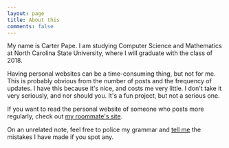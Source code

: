 ```yaml
---
layout: page
title: About this
comments: false
---
```


My name is Carter Pape. I am studying Computer Science and Mathematics at North Carolina State University, where I will graduate with the class of 2018.

Having personal websites can be a time-consuming thing, but not for me. This is probably obvious from the number of posts and the frequency of updates. I have this because it's nice, and costs me very little. I don't take it very seriously, and nor should you. It's a fun project, but not a serious one.

If you want to read the personal website of someone who posts more regularly, check out [my roommate's site](http://reesjones.github.io).

On an unrelated note, feel free to police my grammar and [tell me](https://docs.google.com/forms/d/19Q3QpoSNBT4IWoQ1d1umCOBJtBm3xwNXTOylre6LKus/viewform) the mistakes I have made if you spot any.
